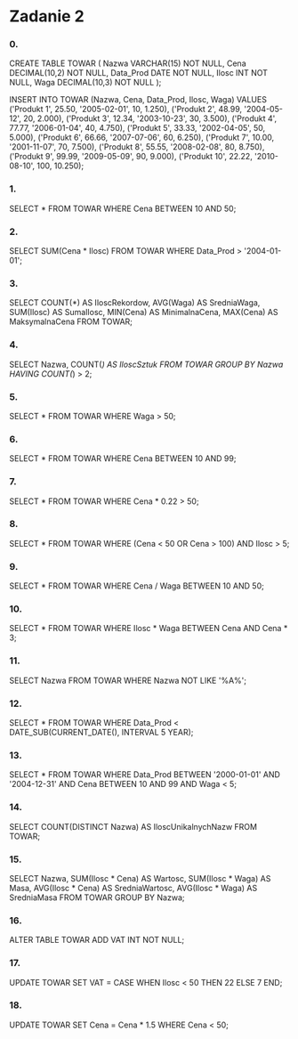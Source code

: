 # Zadanie 2

### 0.

CREATE TABLE TOWAR (
  Nazwa VARCHAR(15) NOT NULL,
  Cena DECIMAL(10,2) NOT NULL,
  Data_Prod DATE NOT NULL,
  Ilosc INT NOT NULL,
  Waga DECIMAL(10,3) NOT NULL
);

INSERT INTO TOWAR (Nazwa, Cena, Data_Prod, Ilosc, Waga) VALUES
  ('Produkt 1', 25.50, '2005-02-01', 10, 1.250),
  ('Produkt 2', 48.99, '2004-05-12', 20, 2.000),
  ('Produkt 3', 12.34, '2003-10-23', 30, 3.500),
  ('Produkt 4', 77.77, '2006-01-04', 40, 4.750),
  ('Produkt 5', 33.33, '2002-04-05', 50, 5.000),
  ('Produkt 6', 66.66, '2007-07-06', 60, 6.250),
  ('Produkt 7', 10.00, '2001-11-07', 70, 7.500),
  ('Produkt 8', 55.55, '2008-02-08', 80, 8.750),
  ('Produkt 9', 99.99, '2009-05-09', 90, 9.000),
  ('Produkt 10', 22.22, '2010-08-10', 100, 10.250);

### 1.

SELECT * FROM TOWAR WHERE Cena BETWEEN 10 AND 50;

### 2.

SELECT SUM(Cena * Ilosc) FROM TOWAR WHERE Data_Prod > '2004-01-01';

### 3.

SELECT COUNT(*) AS IloscRekordow, AVG(Waga) AS SredniaWaga, SUM(Ilosc) AS SumaIlosc, MIN(Cena) AS MinimalnaCena, MAX(Cena) AS MaksymalnaCena
FROM TOWAR;


### 4.

SELECT Nazwa, COUNT(*) AS IloscSztuk
FROM TOWAR
GROUP BY Nazwa
HAVING COUNT(*) > 2;


### 5.

SELECT * FROM TOWAR WHERE Waga > 50;

### 6.

SELECT * FROM TOWAR WHERE Cena BETWEEN 10 AND 99;

### 7.

SELECT * FROM TOWAR WHERE Cena * 0.22 > 50;

### 8.

SELECT * FROM TOWAR WHERE (Cena < 50 OR Cena > 100) AND Ilosc > 5;

### 9.

SELECT * FROM TOWAR WHERE Cena / Waga BETWEEN 10 AND 50;

### 10.

SELECT * FROM TOWAR WHERE Ilosc * Waga BETWEEN Cena AND Cena * 3;

### 11.

SELECT Nazwa FROM TOWAR WHERE Nazwa NOT LIKE '%A%';

### 12.

SELECT * FROM TOWAR WHERE Data_Prod < DATE_SUB(CURRENT_DATE(), INTERVAL 5 YEAR);

### 13.

SELECT * FROM TOWAR WHERE Data_Prod BETWEEN '2000-01-01' AND '2004-12-31' AND Cena BETWEEN 10 AND 99 AND Waga < 5;

### 14.

SELECT COUNT(DISTINCT Nazwa) AS IloscUnikalnychNazw FROM TOWAR;

### 15.

SELECT Nazwa, SUM(Ilosc * Cena) AS Wartosc, SUM(Ilosc * Waga) AS Masa, AVG(Ilosc * Cena) AS SredniaWartosc, AVG(Ilosc * Waga) AS SredniaMasa
FROM TOWAR
GROUP BY Nazwa;

### 16.

ALTER TABLE TOWAR ADD VAT INT NOT NULL;

### 17.

UPDATE TOWAR SET VAT = CASE WHEN Ilosc < 50 THEN 22 ELSE 7 END;

### 18.

UPDATE TOWAR SET Cena = Cena * 1.5 WHERE Cena < 50;
